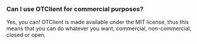 ### Can I use OTClient for commercial purposes?
Yes, you can! OTClient is made available under the MIT license, thus this means that you can do whatever you want, commercial, non-commercial, closed or open.